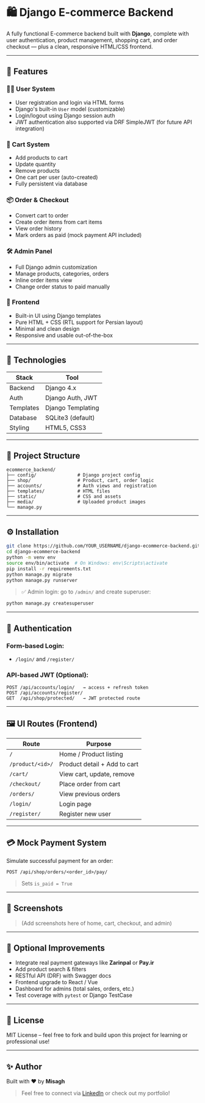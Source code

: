# 🛍️ Django E-commerce Backend

A fully functional E-commerce backend built with **Django**, complete with user authentication, product management, shopping cart, and order checkout — plus a clean, responsive HTML/CSS frontend.

---

## 🔧 Features

### 🧑‍💼 User System
- User registration and login via HTML forms
- Django's built-in `User` model (customizable)
- Login/logout using Django session auth
- JWT authentication also supported via DRF SimpleJWT (for future API integration)

### 🛒 Cart System
- Add products to cart
- Update quantity
- Remove products
- One cart per user (auto-created)
- Fully persistent via database

### 📦 Order & Checkout
- Convert cart to order
- Create order items from cart items
- View order history
- Mark orders as paid (mock payment API included)

### 🛠️ Admin Panel
- Full Django admin customization
- Manage products, categories, orders
- Inline order items view
- Change order status to paid manually

### 🎨 Frontend
- Built-in UI using Django templates
- Pure HTML + CSS (RTL support for Persian layout)
- Minimal and clean design
- Responsive and usable out-of-the-box

---

## 🚀 Technologies

| Stack       | Tool              |
|-------------|-------------------|
| Backend     | Django 4.x        |
| Auth        | Django Auth, JWT  |
| Templates   | Django Templating |
| Database    | SQLite3 (default) |
| Styling     | HTML5, CSS3       |

---

## 📂 Project Structure

```
ecommerce_backend/
├── config/               # Django project config
├── shop/                 # Product, cart, order logic
├── accounts/             # Auth views and registration
├── templates/            # HTML files
├── static/               # CSS and assets
├── media/                # Uploaded product images
└── manage.py
```

---

## ⚙️ Installation

```bash
git clone https://github.com/YOUR_USERNAME/django-ecommerce-backend.git
cd django-ecommerce-backend
python -m venv env
source env/bin/activate  # On Windows: env\Scripts\activate
pip install -r requirements.txt
python manage.py migrate
python manage.py runserver
```

> ✅ Admin login: go to `/admin/` and create superuser:
```bash
python manage.py createsuperuser
```

---

## 🔐 Authentication

### Form-based Login:
- `/login/` and `/register/`

### API-based JWT (Optional):
```http
POST /api/accounts/login/   → access + refresh token
POST /api/accounts/register/
GET  /api/shop/protected/   → JWT protected route
```

---

## 🖼️ UI Routes (Frontend)

| Route             | Purpose                     |
|------------------|-----------------------------|
| `/`              | Home / Product listing      |
| `/product/<id>/` | Product detail + Add to cart |
| `/cart/`         | View cart, update, remove   |
| `/checkout/`     | Place order from cart       |
| `/orders/`       | View previous orders        |
| `/login/`        | Login page                  |
| `/register/`     | Register new user           |

---

## 💳 Mock Payment System

Simulate successful payment for an order:

```http
POST /api/shop/orders/<order_id>/pay/
```

> Sets `is_paid = True`

---

## 📸 Screenshots

> (Add screenshots here of home, cart, checkout, and admin)

---

## 🧪 Optional Improvements

- Integrate real payment gateways like **Zarinpal** or **Pay.ir**
- Add product search & filters
- RESTful API (DRF) with Swagger docs
- Frontend upgrade to React / Vue
- Dashboard for admins (total sales, orders, etc.)
- Test coverage with `pytest` or Django TestCase

---

## 📜 License

MIT License – feel free to fork and build upon this project for learning or professional use!

---

## ✨ Author

Built with ❤️ by **Misagh**

> Feel free to connect via [LinkedIn](https://www.linkedin.com/in/misaghmomenib/) or check out my portfolio!

```
